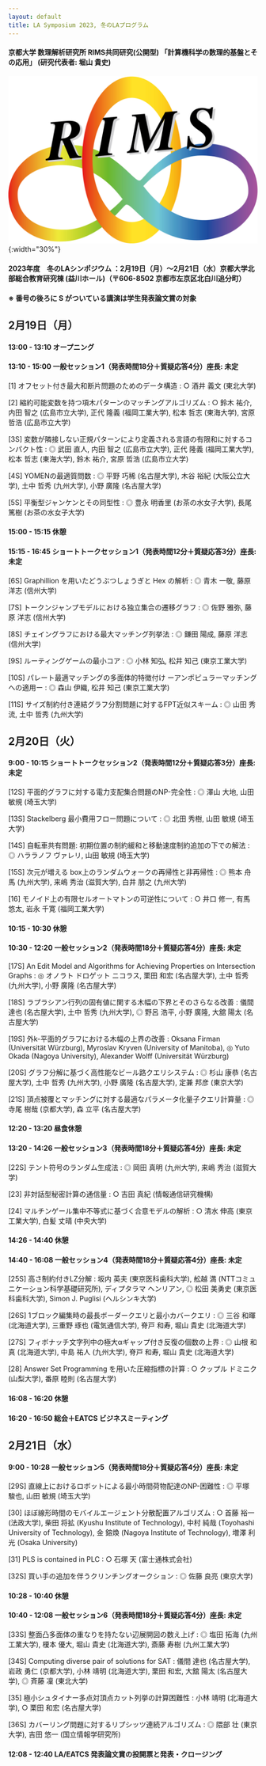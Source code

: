 ```yaml
---
layout: default
title: LA Symposium 2023, 冬のLAプログラム
---
```


#### 京都大学 数理解析研究所 RIMS共同研究(公開型) 「計算機科学の数理的基盤とその応用」 (研究代表者: 堀山 貴史)

![RIMS](/assets/mugenRIMS.jpg){:width="30%"}

#### 2023年度　冬のLAシンポジウム ：2月19日（月）〜2月21日（水）京都大学北部総合教育研究棟 (益川ホール)（〒606-8502 京都市左京区北白川追分町）

#### ※ 番号の後ろに S がついている講演は学生発表論文賞の対象

2月19日（月）
--------

#### 13:00 - 13:10 オープニング

#### 13:10 - 15:00 一般セッション1（発表時間18分＋質疑応答4分）座長: 未定

[1]	オフセット付き最大和断片問題のためのデータ構造
: ○ 酒井 義文 (東北大学)

[2]	縮約可能変数を持つ項木パターンのマッチングアルゴリズム
: ○ 鈴木 祐介, 内田 智之 (広島市立大学), 正代 隆義 (福岡工業大学), 松本 哲志 (東海大学), 宮原 哲浩 (広島市立大学)

[3S] 変数が隣接しない正規パターンにより定義される言語の有限和に対するコンパクト性
: ◎ 武田 直人, 内田 智之 (広島市立大学), 正代 隆義 (福岡工業大学), 松本 哲志 (東海大学), 鈴木 祐介, 宮原 哲浩 (広島市立大学)

[4S] YOMENの最適質問数
: ◎ 平野 巧稀 (名古屋大学), 木谷 裕紀 (大阪公立大学), 土中 哲秀 (九州大学), 小野 廣隆 (名古屋大学)

[5S] 平衡型ジャンケンとその同型性
: ◎ 豊永 明香里 (お茶の水女子大学), 長尾 篤樹 (お茶の水女子大学)

#### 15:00 - 15:15 休憩

#### 15:15 - 16:45 ショートトークセッション1（発表時間12分＋質疑応答3分）座長: 未定

[6S] Graphillion を用いたどうぶつしょうぎと Hex の解析
: ◎ 青木 一敬, 藤原 洋志 (信州大学)

[7S] トークンジャンプモデルにおける独立集合の遷移グラフ
: ◎ 佐野 雅弥, 藤原 洋志 (信州大学)

[8S] チェイングラフにおける最大マッチング列挙法
: ◎ 鎌田 陽成, 藤原 洋志 (信州大学)

[9S] ルーティングゲームの最小コア
: ◎ 小林 知弘, 松井 知己 (東京工業大学)

[10S] パレート最適マッチングの多面体的特徴付け ーアンポピュラーマッチングへの適用ー
: ◎ 森山 伊織, 松井 知己 (東京工業大学)

[11S] サイズ制約付き連結グラフ分割問題に対するFPT近似スキーム
: ◎ 山田 秀流, 土中 哲秀 (九州大学)


2月20日（火）
--------

#### 9:00 - 10:15 ショートトークセッション2（発表時間12分＋質疑応答3分）座長: 未定

[12S] 平面的グラフに対する電力支配集合問題のNP-完全性
: ◎ 澤山 大地, 山田 敏規 (埼玉大学)

[13S] Stackelberg 最小費用フロー問題について
: ◎ 北田 秀樹, 山田 敏規 (埼玉大学)

[14S] 自転車共有問題: 初期位置の制約緩和と移動速度制約追加の下での解法
: ◎ ハララノフ ヴァレリ, 山田 敏規 (埼玉大学)

[15S] 次元が増える box上のランダムウォークの再帰性と非再帰性
: ◎ 熊本 舟馬 (九州大学), 来嶋 秀治 (滋賀大学), 白井 朋之 (九州大学)

[16] モノイド上の有限セルオートマトンの可逆性について
: ○ 井口 修一, 有馬 悠太, 岩永 千寛 (福岡工業大学)

#### 10:15 - 10:30 休憩

#### 10:30 - 12:20 一般セッション2（発表時間18分＋質疑応答4分）座長: 未定

[17S] An Edit Model and Algorithms for Achieving Properties on Intersection Graphs
: ◎ オノラト ドロゲット ニコラス, 栗田 和宏 (名古屋大学), 土中 哲秀 (九州大学), 小野 廣隆 (名古屋大学)

[18S] ラプラシアン行列の固有値に関する木幅の下界とそのさらなる改善
: 儀間 達也 (名古屋大学), 土中 哲秀 (九州大学), ◎ 野呂 浩平, 小野 廣隆, 大舘 陽太 (名古屋大学)

[19S] 外k-平面的グラフにおける木幅の上界の改善
: Oksana Firman (Universität Würzburg), Myroslav Kryven (University of Manitoba), ◎ Yuto Okada (Nagoya University), Alexander Wolff (Universität Würzburg)

[20S] グラフ分解に基づく高性能なビール路クエリシステム
: ◎ 杉山 康恭 (名古屋大学), 土中 哲秀 (九州大学), 小野 廣隆 (名古屋大学), 定兼 邦彦 (東京大学)

[21S] 頂点被覆とマッチングに対する最適なパラメータ化量子クエリ計算量
: ◎ 寺尾 樹哉 (京都大学), 森 立平 (名古屋大学)

#### 12:20 - 13:20 昼食休憩

#### 13:20 - 14:26 一般セッション3（発表時間18分＋質疑応答4分）座長: 未定

[22S] テント符号のランダム生成法
: ◎ 岡田 真明 (九州大学), 来嶋 秀治 (滋賀大学)

[23] 非対話型秘密計算の通信量
: ○ 吉田 真紀 (情報通信研究機構)

[24] マルチンゲール集中不等式に基づく合意モデルの解析
: ○ 清水 伸高 (東京工業大学), 白髪 丈晴 (中央大学)

#### 14:26 - 14:40 休憩

#### 14:40 - 16:08 一般セッション4（発表時間18分＋質疑応答4分）座長: 未定

[25S] 高さ制約付きLZ分解
: 坂内 英夫 (東京医科歯科大学), 舩越 満 (NTTコミュニケーション科学基礎研究所), ディプタラマ ヘンリアン, ◎ 松田 美勇史 (東京医科歯科大学), Simon J. Puglisi (ヘルシンキ大学)

[26S] 1ブロック編集時の最長ボーダークエリと最小カバークエリ
: ◎ 三谷 和暉 (北海道大学), 三重野 琢也 (電気通信大学), 脊戸 和寿, 堀山 貴史 (北海道大学)

[27S] フィボナッチ文字列中の極大αギャップ付き反復の個数の上界
: ◎ 山根 和真 (北海道大学), 中島 祐人 (九州大学), 脊戸 和寿, 堀山 貴史 (北海道大学)

[28] Answer Set Programming を用いた圧縮指標の計算
: ○ クップル ドミニク (山梨大学), 番原 睦則 (名古屋大学)

#### 16:08 - 16:20 休憩

#### 16:20 - 16:50 総会＋EATCS ビジネスミーティング

2月21日（水）
--------

#### 9:00 - 10:28 一般セッション5（発表時間18分＋質疑応答4分）座長: 未定

[29S] 直線上におけるロボットによる最小時間荷物配達のNP-困難性
: ◎ 平塚 駿也, 山田 敏規 (埼玉大学)

[30] ほぼ線形時間のモバイルエージェント分散配置アルゴリズム
: ○ 首藤 裕一 (法政大学), 柴田 将拡 (Kyushu Institute of Technology), 中村 純哉 (Toyohashi University of Technology), 金 鎔煥 (Nagoya Institute of Technology), 増澤 利光 (Osaka University)

[31] PLS is contained in PLC
: ○ 石塚 天 (富士通株式会社)

[32S] 買い手の追加を伴うクリンチングオークション
: ◎ 佐藤 良亮 (東京大学)

#### 10:28 - 10:40 休憩

#### 10:40 - 12:08 一般セッション6（発表時間18分＋質疑応答4分）座長: 未定
[33S] 整面凸多面体の重なりを持たない辺展開図の数え上げ
: ◎ 塩田 拓海 (九州工業大学), 榎本 優大, 堀山 貴史 (北海道大学), 斎藤 寿樹 (九州工業大学)

[34S] Computing diverse pair of solutions for SAT 
: 儀間 達也 (名古屋大学), 岩政 勇仁 (京都大学), 小林 靖明 (北海道大学), 栗田 和宏, 大舘 陽太 (名古屋大学), ◎ 斉藤 凜 (東北大学)

[35] 極小シュタイナー多点対頂点カット列挙の計算困難性
: 小林 靖明 (北海道大学), ○ 栗田 和宏 (名古屋大学)

[36S] カバーリング問題に対するリプシッツ連続アルゴリズム
: ◎ 隈部 壮 (東京大学), 吉田 悠一 (国立情報学研究所)

#### 12:08 - 12:40 LA/EATCS 発表論文賞の投開票と発表・クロージング
